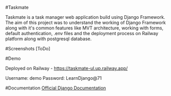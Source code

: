 #Taskmate

Taskmate is a task manager web application build using Django Framework. The aim of this project was to understand the working of Django Framework along with it's common features like MVT architecture, working with forms, default authentication, .env files and the deployment process on Railway platform along with postgresql database.

#Screenshots
[ToDo]

#Demo

Deployed on Railway - https://taskmate-ul.up.railway.app/

Username: demo
Password: LearnDjango@71

#Documentation
[Official Django Documentation](https://docs.djangoproject.com/)